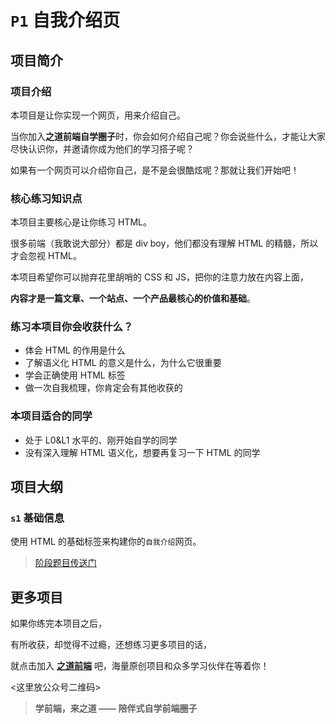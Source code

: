 # `P1` 自我介绍页

## 项目简介

### 项目介绍

本项目是让你实现一个网页，用来介绍自己。

当你加入**之道前端自学圈子**时，你会如何介绍自己呢？你会说些什么，才能让大家尽快认识你，并邀请你成为他们的学习搭子呢？

如果有一个网页可以介绍你自己，是不是会很酷炫呢？那就让我们开始吧！

### 核心练习知识点

本项目主要核心是让你练习 HTML。

很多前端（我敢说大部分）都是 div boy，他们都没有理解 HTML 的精髓，所以才会忽视 HTML。

本项目希望你可以抛弃花里胡哨的 CSS 和 JS，把你的注意力放在内容上面，

**内容才是一篇文章、一个站点、一个产品最核心的价值和基础**。

### 练习本项目你会收获什么？

- 体会 HTML 的作用是什么
- 了解语义化 HTML 的意义是什么，为什么它很重要
- 学会正确使用 HTML 标签
- 做一次自我梳理，你肯定会有其他收获的


### 本项目适合的同学

- 处于 L0&L1 水平的、刚开始自学的同学
- 没有深入理解 HTML 语义化，想要再复习一下 HTML 的同学


## 项目大纲

### `s1` 基础信息

使用 HTML 的基础标签来构建你的`自我介绍`网页。

> [阶段题目传送门](./s1/)


## 更多项目

如果你练完本项目之后，

有所收获，却觉得不过瘾，还想练习更多项目的话，

就点击加入 [**之道前端**](这里放推广知识库首页) 吧，海量原创项目和众多学习伙伴在等着你！

<这里放公众号二维码>

> **学前端，来之道 —— 陪伴式自学前端圈子**
